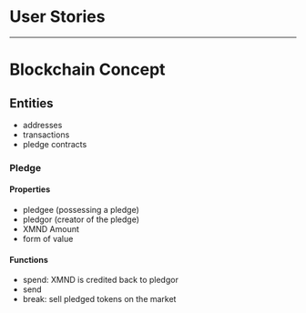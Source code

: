 # User Stories


---


# Blockchain Concept

## Entities
- addresses
- transactions
- pledge contracts

### Pledge

#### Properties
- pledgee (possessing a pledge)
- pledgor (creator of the pledge)
- XMND Amount
- form of value

#### Functions
- spend: XMND is credited back to pledgor
- send
- break: sell pledged tokens on the market
